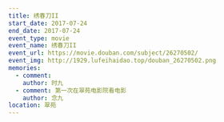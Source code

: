 ```yaml
---
title: 绣春刀II
start_date: 2017-07-24
end_date: 2017-07-24
event_type: movie
event_name: 绣春刀II
event_url: https://movie.douban.com/subject/26270502/
event_img: http://1929.lufeihaidao.top/douban_26270502.png
memories:
  - comment: 
    author: 时九
  - comment: 第一次在翠苑电影院看电影
    author: 念九
location: 翠苑
---
```

